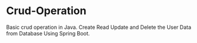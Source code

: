 # Crud-Operation
Basic crud operation in Java.
Create Read Update and Delete the User Data from Database Using Spring Boot.

